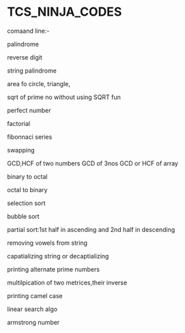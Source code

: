 # TCS_NINJA_CODES

comaand line:-

palindrome 

reverse digit

string palindrome

area fo circle, triangle,

sqrt of prime no without using SQRT fun

perfect number 

factorial
 
fibonnaci series
 

swapping 

GCD,HCF of two numbers 
GCD of 3nos
GCD or HCF of array

binary to octal

octal to binary

selection sort

bubble sort

partial sort:1st half in ascending and 2nd half in descending

removing vowels from string

capatializing string or decaptializing


printing alternate prime numbers

multilpication of two metrices,their inverse


printing camel case

linear search algo

armstrong number
